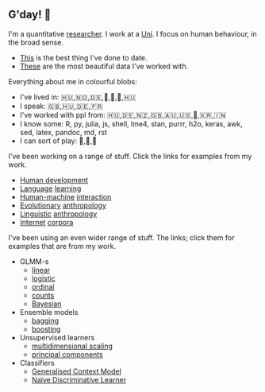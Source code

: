 ## G'day! 👋

I'm a quantitative [researcher](http://peterracz.wordpress.com). I work at a [Uni](https://www.ceu.edu/unit/cognitive-development-center). I focus on human behaviour, in the broad sense. 

- [This](https://muse.jhu.edu/article/775364) is the best thing I've done to date. 
- [These](https://muse.jhu.edu/article/764694) are the most beautiful data I've worked with.

Everything about me in colourful blobs:

- I've lived in: 🇭🇺,🇳🇴,🇩🇪,🏴󠁧󠁢󠁳󠁣󠁴󠁿,🥝,🏴󠁧󠁢󠁥󠁮󠁧󠁿,🇭🇺
- I speak: 🇬🇧,🇭🇺,🇩🇪,🇫🇷
- I've worked with ppl from: 🇭🇺,🇩🇪,🇳🇿,🇬🇧,🇦🇺,🇺🇸,🏴󠁧󠁢󠁷󠁬󠁳󠁿,🇰🇷,🇮🇳 
- I know some: R, py, julia, js, shell, lme4, stan, purrr, h2o, keras, awk, sed, latex, pandoc, md, rst
- I can sort of play: 🎸,🎹,🥁

I've been working on a range of stuff. Click the links for examples from my work.

- [Human development](https://www.youtube.com/watch?v=2NYYQgh3znA)
- [Language](https://muse.jhu.edu/article/764694) [learning](https://onlinelibrary.wiley.com/doi/full/10.1111/lang.12402)
- [Human-machine](http://journals.sagepub.com/doi/abs/10.1177/0261927X15584682) [interaction](https://muse.jhu.edu/article/775364)
- [Evolutionary](https://onlinelibrary.wiley.com/doi/full/10.1111/tops.12430) [anthropology](https://excd.org/2018/03/01/stats-corner-is-the-standard-cross-cultural-sample-really-standard/)
- [Linguistic](https://peterracz.files.wordpress.com/2020/08/datooga_preprint.pdf) [anthropology](https://royalsocietypublishing.org/doi/10.1098/rsos.191385)
- [Internet](https://www.degruyter.com/view/j/cllt.ahead-of-print/cllt-2018-0014/cllt-2018-0014.xml) [corpora](https://akademiai.com/doi/abs/10.1556/2062.2019.66.4.5)

I've been using an even wider range of stuff. The links; click them for examples that are from my work.

- GLMM-s
  - [linear](https://ora.ox.ac.uk/objects/uuid:530e6957-a662-4032-93bf-c384f6ac56d1)
  - [logistic](https://onlinelibrary.wiley.com/doi/abs/10.1111/cogs.12832)
  - [ordinal](https://onlinelibrary.wiley.com/doi/full/10.1111/tops.12430)
  - [counts](http://journal.frontiersin.org/article/10.3389/fpsyg.2017.00051/full)
  - [Bayesian](https://muse.jhu.edu/article/764694)
- Ensemble models
  - [bagging](https://www.degruyter.com/view/j/cllt.ahead-of-print/cllt-2018-0014/cllt-2018-0014.xml)
  - [boosting](https://www.kaggle.com/petyaracz/pubg-straightforward-run-r)
- Unsupervised learners
  - [multidimensional scaling](https://doi.org/10.1177/0023830920932955)
  - [principal components](https://oxford.universitypressscholarship.com/view/10.1093/acprof:oso/9780190210366.001.0001/acprof-9780190210366-chapter-8)
- Classifiers
  - [Generalised Context Model](https://muse.jhu.edu/article/775364)
  - [Naïve Discriminative Learner](https://doi.org/10.1177/0023830920932955)
  
